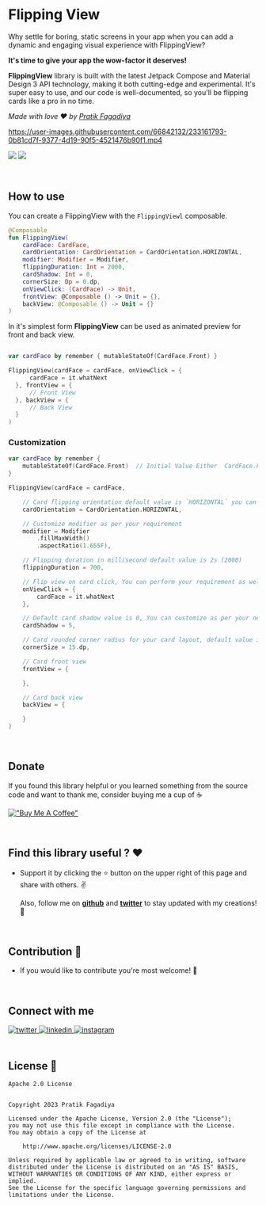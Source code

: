 # Flipping View

Why settle for boring, static screens in your app when you can add a dynamic and engaging visual experience with FlippingView?

**It's time to give your app the wow-factor it deserves!**

**FlippingView** library is built with the latest Jetpack Compose and Material Design 3 API technology, making it both cutting-edge and experimental. It's super easy to use, and our code is well-documented, so you'll be flipping cards like a pro in no time.

*Made with love ❤️ by [Pratik Fagadiya](https://github.com/pratikfagadiya)*

https://user-images.githubusercontent.com/66842132/233161793-0b81cd7f-9377-4d19-90f5-4521476b90f1.mp4

![](https://camo.githubusercontent.com/d24f2f8414437a9491ea3145cafd373167315d50/68747470733a2f2f666f7274686562616467652e636f6d2f696d616765732f6261646765732f6275696c742d776974682d6c6f76652e737667) ![](https://camo.githubusercontent.com/e82fcde6b4952d69611ae4cf507b13fe6ae8e028/68747470733a2f2f666f7274686562616467652e636f6d2f696d616765732f6261646765732f6275696c742d666f722d616e64726f69642e737667)
<br>

<br />

## How to use
You can create a FlippingView with the `FlippingViewl` composable.

```kotlin
@Composable
fun FlippingView(
    cardFace: CardFace,
    cardOrientation: CardOrientation = CardOrientation.HORIZONTAL,
    modifier: Modifier = Modifier,
    flippingDuration: Int = 2000,
    cardShadow: Int = 0,
    cornerSize: Dp = 0.dp,
    onViewClick: (CardFace) -> Unit,
    frontView: @Composable () -> Unit = {},
    backView: @Composable () -> Unit = {}
)
```
In it's simplest form **FlippingView** can be used as animated preview for front and back view.

```kotlin

var cardFace by remember { mutableStateOf(CardFace.Front) }

FlippingView(cardFace = cardFace, onViewClick = {
      cardFace = it.whatNext
  }, frontView = {
      // Front View
  }, backView = {
      // Back View
  }
)

```

### Customization
```kotlin
var cardFace by remember {
    mutableStateOf(CardFace.Front)  // Initial Value Either  CardFace.Front or CardFace.Back
}

FlippingView(cardFace = cardFace,

    // Card flipping orientation default value is `HORIZONTAL` you can use `HORIZONTAL` or `VERTICAL`
    cardOrientation = CardOrientation.HORIZONTAL,

    // Customize modifier as per your requirement
    modifier = Modifier
        .fillMaxWidth()
        .aspectRatio(1.655F),

    // Flipping duration in millisecond default value is 2s (2000)
    flippingDuration = 700,

    // Flip view on card click, You can perform your requirement as well
    onViewClick = {
        cardFace = it.whatNext
    },

    // Default card shadow value is 0, You can customize as per your need
    cardShadow = 5,

    // Card rounded corner radius for your card layout, default value is 0.dp
    cornerSize = 15.dp,

    // Card front view
    frontView = {

    },

    // Card back view
    backView = {

    }
)
```

<br />

## Donate

If you found this library helpful or you learned something from the source code and want to thank me, consider buying me a cup of :coffee:

[!["Buy Me A Coffee"](https://www.buymeacoffee.com/assets/img/custom_images/yellow_img.png)](https://www.buymeacoffee.com/pratikf)

<br />

## Find this library useful ? ❤️

- Support it by clicking the ⭐️ button on the upper right of this page and share with others. ✌️

  Also, follow me on __[github](https://github.com/PratikFagadiya)__ and __[twitter](https://twitter.com/PFagadiya)__ to stay updated with my creations! 🤩

<br />

## Contribution 🤝

- If you would like to contribute you're most welcome! 💛

<br />

## Connect with me
<div align="left">
<a href="https://twitter.com/PFagadiy" target="https://twitter.com/PFagadiya">
<img src=https://img.shields.io/badge/twitter-%2300acee.svg?&style=for-the-badge&logo=twitter&logoColor=white alt=twitter style="margin-bottom: 5px;" />
</a>
<a href="https://www.linkedin.com/in/pratik-fagadiya-79b8081b0//" target="https://www.linkedin.com/in/pratik-fagadiya-79b8081b0/">
<img src=https://img.shields.io/badge/linkedin-%231E77B5.svg?&style=for-the-badge&logo=linkedin&logoColor=white alt=linkedin style="margin-bottom: 5px;" />
</a>
<a href="https://www.instagram.com/patrik.codes/?next=%2Fpatcoder%2F&hl=en" target="https://www.instagram.com/patrik.codes/?next=%2Fpatcoder%2F&hl=en">
<img src=https://img.shields.io/badge/instagram-%23000000.svg?&style=for-the-badge&logo=instagram&logoColor=white alt=instagram style="margin-bottom: 5px;" />
</a> 
</div> 

</br>

## License 🔖
```
Apache 2.0 License


Copyright 2023 Pratik Fagadiya

Licensed under the Apache License, Version 2.0 (the "License");
you may not use this file except in compliance with the License.
You may obtain a copy of the License at

    http://www.apache.org/licenses/LICENSE-2.0

Unless required by applicable law or agreed to in writing, software
distributed under the License is distributed on an "AS IS" BASIS,
WITHOUT WARRANTIES OR CONDITIONS OF ANY KIND, either express or implied.
See the License for the specific language governing permissions and
limitations under the License.

```
